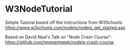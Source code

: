 # W3NodeTutorial

Simple Tutorial based off the instructions from W3Schools: https://www.w3schools.com/nodejs/nodejs_get_started.asp

Based on David Neal's Talk on "Node Crash Course": https://github.com/reverentgeek/nodejs-crash-course
